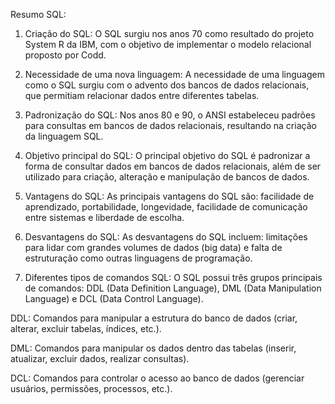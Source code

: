Resumo SQL:

1. Criação do SQL: O SQL surgiu nos anos 70 como resultado do projeto System R da IBM, com o objetivo de implementar o modelo relacional proposto por Codd.

2. Necessidade de uma nova linguagem: A necessidade de uma linguagem como o SQL surgiu com o advento dos bancos de dados relacionais, que permitiam relacionar dados entre diferentes tabelas.

3. Padronização do SQL: Nos anos 80 e 90, o ANSI estabeleceu padrões para consultas em bancos de dados relacionais, resultando na criação da linguagem SQL.

4. Objetivo principal do SQL: O principal objetivo do SQL é padronizar a forma de consultar dados em bancos de dados relacionais, além de ser utilizado para criação, alteração e manipulação de bancos de dados.

5. Vantagens do SQL: As principais vantagens do SQL são: facilidade de aprendizado, portabilidade, longevidade, facilidade de comunicação entre sistemas e liberdade de escolha.

6. Desvantagens do SQL: As desvantagens do SQL incluem: limitações para lidar com grandes volumes de dados (big data) e falta de estruturação como outras linguagens de programação.

7. Diferentes tipos de comandos SQL: O SQL possui três grupos principais de comandos: DDL (Data Definition Language), DML (Data Manipulation Language) e DCL (Data Control Language).

DDL: Comandos para manipular a estrutura do banco de dados (criar, alterar, excluir tabelas, índices, etc.).

DML: Comandos para manipular os dados dentro das tabelas (inserir, atualizar, excluir dados, realizar consultas).

DCL: Comandos para controlar o acesso ao banco de dados (gerenciar usuários, permissões, processos, etc.).